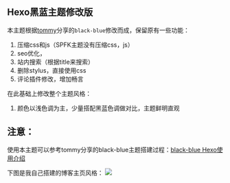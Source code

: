 ## Hexo黑蓝主题修改版
本主题根据[tommy](https://github.com/maochunguang/black-blue)分享的`black-blue`修改而成，保留原有一些功能：

1. 压缩css和js（SPFK主题没有压缩css，js）
2. seo优化，
3. 站内搜索（根据title来搜索）
4. 删除stylus，直接使用css
5. 评论插件修改，增加畅言

在此基础上修改整个主题风格：
1. 颜色以浅色调为主，少量搭配黑蓝色调做对比，主题鲜明直观


## 注意：
使用本主题可以参考tommy分享的black-blue主题搭建过程：[black-blue Hexo使用介绍](http://geeksblog.cc/hexo-theme.html)

下图是我自己搭建的博客主页风格：
![](http://osekt2slf.bkt.clouddn.com/blog/images/zhuti.png)
